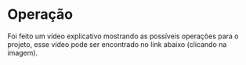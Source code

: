 # Operação

Foi feito um vídeo explicativo mostrando as possíveis operações para o projeto, esse vídeo pode ser encontrado no link abaixo (clicando na imagem).
